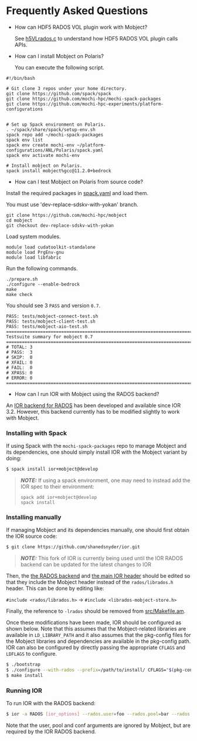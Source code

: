 # Frequently Asked Questions

* How can HDF5 RADOS VOL plugin work with Mobject?

  See [h5VLrados.c](https://github.com/HDFGroup/vol-rados/blob/master/src/H5VLrados.c) to understand how HDF5 RADOS VOL plugin calls APIs.

* How can I install Mobject on Polaris?

  You can execute the following script.
```
#!/bin/bash                                                                     

# Git clone 3 repos under your home directory.                                  
git clone https://github.com/spack/spack
git clone https://github.com/mochi-hpc/mochi-spack-packages
git clone https://github.com/mochi-hpc-experiments/platform-configurations


# Set up Spack environment on Polaris.                                          
. ~/spack/share/spack/setup-env.sh
spack repo add ~/mochi-spack-packages
spack env list
spack env create mochi-env ~/platform-configurations/ANL/Polaris/spack.yaml
spack env activate mochi-env

# Install mobject on Polaris.                                                   
spack install mobject%gcc@11.2.0+bedrock
```

* How can I test Mobject on Polaris from source code?

Install the required packages in [spack.yaml](../spack.yaml) and load them.

You must use 'dev-replace-sdskv-with-yokan' branch.
```
git clone https://github.com/mochi-hpc/mobject
cd mobject
git checkout dev-replace-sdskv-with-yokan
```

Load system modules.
```
module load cudatoolkit-standalone
module load PrgEnv-gnu
module load libfabric
```

Run the following commands.
```
./prepare.sh
./configure --enable-bedrock
make
make check
```

You should see 3 `PASS` and version `0.7`.

```
PASS: tests/mobject-connect-test.sh
PASS: tests/mobject-client-test.sh
PASS: tests/mobject-aio-test.sh
============================================================================
Testsuite summary for mobject 0.7
============================================================================
# TOTAL: 3
# PASS:  3
# SKIP:  0
# XFAIL: 0
# FAIL:  0
# XPASS: 0
# ERROR: 0
============================================================================
```

* How can I run IOR with Mobject using the RADOS backend?

An [IOR backend for RADOS](https://github.com/hpc/ior/blob/main/src/aiori-RADOS.c)
has been developed and available since IOR 3.2. However, this backend currently
has to be modified slightly to work with Mobject.

### Installing with Spack

If using Spack with the `mochi-spack-packages` repo to manage Mobject and its
dependencies, one should simply install IOR with the Mobject variant by doing:

```bash
$ spack install ior+mobject@develop
```

> **_NOTE:_** If using a spack environment, one may need to instead add the IOR
> spec to their environment:
>
>     spack add ior+mobject@develop
>     spack install

### Installing manually

If managing Mobject and its dependencies manually, one should first obtain
the IOR source code:

```bash
$ git clone https://github.com/shanedsnyder/ior.git
```

> **_NOTE:_** This fork of IOR is currently being used until the IOR RADOS
> backend can be updated for the latest changes to IOR

Then, the [the RADOS backend](https://github.com/shanedsnyder/ior/blob/master/src/aiori-RADOS.c)
and [the main IOR header](https://github.com/shanedsnyder/ior/blob/master/src/ior.h)
should be edited so that they include the Mobject header instead of the `rados/librados.h`
header. This can be done by editing like:

  `#include <rados/librados.h>` -> `#include <librados-mobject-store.h>`

Finally, the reference to `-lrados` should be removed from [src/Makefile.am](https://github.com/shanedsnyder/ior/blob/master/src/Makefile.am#L70).

Once these modifications have been made, IOR should be configured as shown below.
Note that this assumes that the Mobject-related libraries are available in
`LD_LIBRARY_PATH` and it also assumes that the pkg-config files for the Mobject
libraries and dependencies are available in the pkg-config path. IOR can also be
configured by directly passing the appropriate `CFLAGS` and `LDFLAGS` to configure.

```bash
$ ./bootstrap
$ ./configure --with-rados --prefix=/path/to/install/ CFLAGS="$(pkg-config --cflags mobject-store)" LIBS="$(pkg-config --libs mobject-store)"
$ make install
```

### Running IOR

To run IOR with the RADOS backend:

```bash
$ ior -a RADOS [ior_options] --rados.user=foo --rados.pool=bar --rados.conf=baz
```

Note that the user, pool and conf arguments are ignored by Mobject, but are
required by the IOR RADOS backend.
